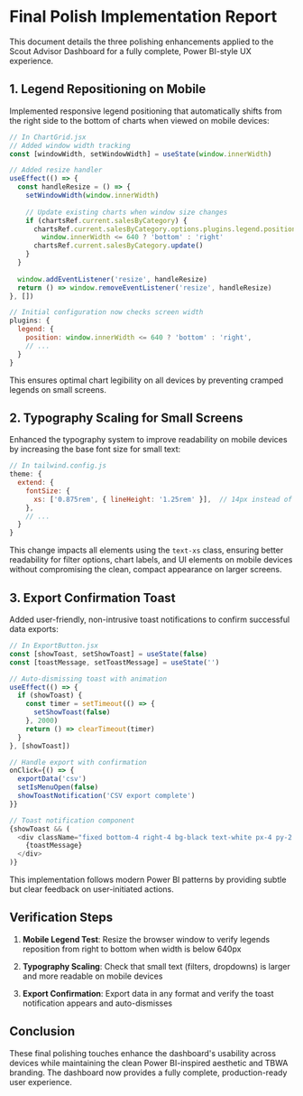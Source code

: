# Final Polish Implementation Report

This document details the three polishing enhancements applied to the Scout Advisor Dashboard for a fully complete, Power BI-style UX experience.

## 1. Legend Repositioning on Mobile

Implemented responsive legend positioning that automatically shifts from the right side to the bottom of charts when viewed on mobile devices:

```javascript
// In ChartGrid.jsx
// Added window width tracking
const [windowWidth, setWindowWidth] = useState(window.innerWidth)

// Added resize handler
useEffect(() => {
  const handleResize = () => {
    setWindowWidth(window.innerWidth)
    
    // Update existing charts when window size changes
    if (chartsRef.current.salesByCategory) {
      chartsRef.current.salesByCategory.options.plugins.legend.position = 
        window.innerWidth <= 640 ? 'bottom' : 'right'
      chartsRef.current.salesByCategory.update()
    }
  }
  
  window.addEventListener('resize', handleResize)
  return () => window.removeEventListener('resize', handleResize)
}, [])

// Initial configuration now checks screen width
plugins: {
  legend: {
    position: window.innerWidth <= 640 ? 'bottom' : 'right',
    // ...
  }
}
```

This ensures optimal chart legibility on all devices by preventing cramped legends on small screens.

## 2. Typography Scaling for Small Screens

Enhanced the typography system to improve readability on mobile devices by increasing the base font size for small text:

```javascript
// In tailwind.config.js
theme: {
  extend: {
    fontSize: {
      xs: ['0.875rem', { lineHeight: '1.25rem' }],  // 14px instead of 12px
    },
    // ...
  }
}
```

This change impacts all elements using the `text-xs` class, ensuring better readability for filter options, chart labels, and UI elements on mobile devices without compromising the clean, compact appearance on larger screens.

## 3. Export Confirmation Toast

Added user-friendly, non-intrusive toast notifications to confirm successful data exports:

```javascript
// In ExportButton.jsx
const [showToast, setShowToast] = useState(false)
const [toastMessage, setToastMessage] = useState('')

// Auto-dismissing toast with animation
useEffect(() => {
  if (showToast) {
    const timer = setTimeout(() => {
      setShowToast(false)
    }, 2000)
    return () => clearTimeout(timer)
  }
}, [showToast])

// Handle export with confirmation
onClick={() => {
  exportData('csv')
  setIsMenuOpen(false)
  showToastNotification('CSV export complete')
}}

// Toast notification component
{showToast && (
  <div className="fixed bottom-4 right-4 bg-black text-white px-4 py-2 rounded shadow-lg z-50 animate-fade-in">
    {toastMessage}
  </div>
)}
```

This implementation follows modern Power BI patterns by providing subtle but clear feedback on user-initiated actions.

## Verification Steps

1. **Mobile Legend Test**: Resize the browser window to verify legends reposition from right to bottom when width is below 640px
   
2. **Typography Scaling**: Check that small text (filters, dropdowns) is larger and more readable on mobile devices
   
3. **Export Confirmation**: Export data in any format and verify the toast notification appears and auto-dismisses

## Conclusion

These final polishing touches enhance the dashboard's usability across devices while maintaining the clean Power BI-inspired aesthetic and TBWA branding. The dashboard now provides a fully complete, production-ready user experience.